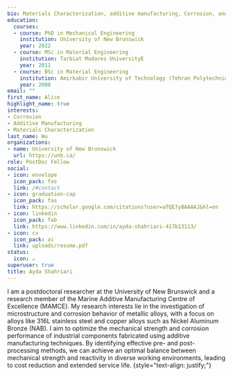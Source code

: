 ```yaml
---
bio: Materials Characterization, additive manufacturing, Corrosion, and Coating.
education:
  courses:
  - course: PhD in Mechanical Engineering
    institution: University of New Brunswick
    year: 2022
  - course: MSc in Material Engineering
    institution: Tarbiat Modares UniversityE
    year: 2011
  - course: BSc in Material Engineering
    institution: Amirkabir University of Technology (Tehran Polytechnique)
    year: 2008
email: ""
first_name: Alice
highlight_name: true
interests:
- Corrosion
- Additive Manufacturing
- Materials Characterization
last_name: Wu
organizations:
- name: University of New Brunswick
  url: https://unb.ca/
role: PostDoc Fellow
social:
- icon: envelope
  icon_pack: fas
  link: /#contact
- icon: graduation-cap
  icon_pack: fas
  link: https://scholar.google.com/citations?user=aTQE7y8AAAAJ&hl=en
- icon: linkedin
  icon_pack: fab
  link: https://www.linkedin.com/in/ayda-shahriari-417b13113/
- icon: cv
  icon_pack: ai
  link: uploads/resume.pdf
status:
  icon: ☕️
superuser: true
title: Ayda Shahriari
---
```


I am a postdoctoral researcher at the University of New Brunswick and a research member of the Marine Additive Manufacturing Centre of Excellence (MAMCE). My research interests lie in the investigation of microstructure and corrosion behavior of metallic alloys, with a focus on alloys like 316L stainless steel and copper alloys such as Nickel Aluminum Bronze (NAB). I aim to optimize the mechanical strength and corrosion performance of industrial components fabricated using additive manufacturing techniques. By identifying effective pre- and post-processing methods, we can achieve an optimal balance between mechanical strength and reactivity in diverse working environments, leading to cost reduction and extended service life.
{style="text-align: justify;"}
